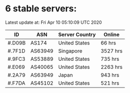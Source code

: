 # 6 stable servers:

Latest update at: Fri Apr 10 05:10:09 UTC 2020

| ID | ASN | Server Country | Online |
| -- | --- | -------------- | ------ |
| #.D09B | AS174 | United States | 66 hrs |
| #.7F1D | AS63949 | Singapore | 3527 hrs |
| #.9FC3 | AS53889 | United States | 735 hrs |
| #.E069 | AS40065 | United States | 2263 hrs |
| #.2A79 | AS63949 | Japan | 943 hrs |
| #.F7DA | AS45102 | United States | 521 hrs |

